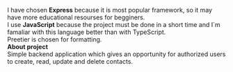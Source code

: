 I have chosen <strong>Express</strong> because it is most popular framework, so it may have more educational resourses for begginers.<br/> 
I use <strong>JavaScript</strong> because the project must be done in а short time and I`m famaliar with this language better than with TypeScript.
<br/> Preetier is chosen for formatting.<br/>
<strong>About project</strong>
<br/> Simple backend application which gives an opportunity for authorized users to create, read, update and delete contacts.
